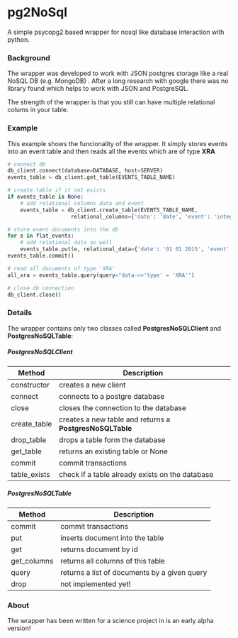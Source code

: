 # pg2NoSql
A simple psycopg2 based wrapper for nosql like database interaction with python.

### Background
The wrapper was developed to work with JSON postgres storage like a real NoSQL DB (e.g. MongoDB) . After a long research with google there was no library found which helps to work with JSON and PostgreSQL.

The strength of the wrapper is that you still can have multiple relational colums in your table.

### Example
This example shows the funcionality of the wrapper. It simply stores events into an event table and then reads all the events which are of type **XRA**
```python
# connect db
db_client.connect(database=DATABASE, host=SERVER)
events_table = db_client.get_table(EVENTS_TABLE_NAME)

# create table if it not exists
if events_table is None:
    # add relational columns data and event
    events_table = db_client.create_table(EVENTS_TABLE_NAME,
                    relational_columns={'date': 'date', 'event': 'integer'})

# store event documents into the db
for e in flat_events:
    # add relational data as well
    events_table.put(e, relational_data={'date': '01 01 2015', 'event': 1337})
events_table.commit()

# read all documents of type 'XRA'
all_xra = events_table.query(query="data->>'type' = 'XRA'")

# close db connection
db_client.close()
```

### Details
The wrapper contains only two classes called **PostgresNoSQLClient** and **PostgresNoSQLTable**:

##### PostgresNoSQLClient
Method | Description
------ | -----------
constructor | creates a new client
connect | connects to a postgre database
close | closes the connection to the database
create_table | creates a new table and returns a **PostgresNoSQLTable**
drop_table | drops a table form the database
get_table | returns an existing table or None
commit | commit transactions
table_exists | check if a table already exists on the database

##### PostgresNoSQLTable
Method | Description
------ | -----------
commit | commit transactions
put | inserts document into the table
get | returns document by id
get_columns | returns all columns of this table
query | returns a list of documents by a given query
drop | not implemented yet!

### About
The wrapper has been written for a science project in is an early alpha version!
